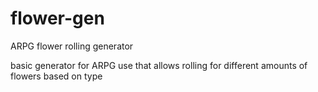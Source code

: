 # flower-gen

ARPG flower rolling generator

basic generator for ARPG use that allows rolling for different amounts of flowers based on type

